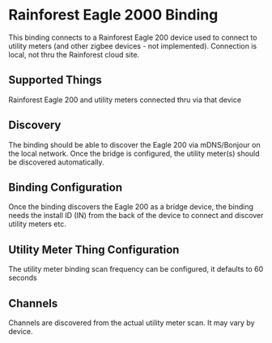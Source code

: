 # Rainforest Eagle 2000 Binding

This binding connects to a Rainforest Eagle 200 device used to connect to utility meters (and other zigbee devices - not implemented). Connection is local, not thru the Rainforest cloud site.

## Supported Things

Rainforest Eagle 200 and utility meters connected thru via that device

## Discovery

The binding should be able to discover the Eagle 200 via mDNS/Bonjour on the local network. Once the bridge is configured, the utility meter(s) should be discovered automatically. 

## Binding Configuration

Once the binding discovers the Eagle 200 as a bridge device, the binding needs the install ID (IN) from the back of the device to connect and discover utility meters etc.

## Utility Meter Thing Configuration

The utility meter binding scan frequency can be configured, it defaults to 60 seconds

## Channels

Channels are discovered from the actual utility meter scan. It may vary by device.

